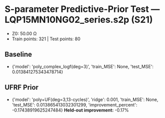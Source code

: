 # S-parameter Predictive-Prior Test — LQP15MN10NG02_series.s2p (S21)
- Z0: 50.00 Ω
- Train points: 321  |  Test points: 80

## Baseline
- {'model': 'poly_complex_logf(deg=3)', 'train_MSE': None, 'test_MSE': 0.013841275343478714}

## UFRF Prior
- {'model': 'poly+UF(deg=3,13-cycles)', 'ridge': 0.001, 'train_MSE': None, 'test_MSE': 0.013865413032301299, 'improvement_percent': -0.17438919625247484}
**Held-out improvement:** -0.17%